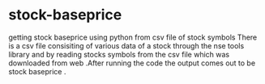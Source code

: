 # stock-baseprice
getting stock baseprice using python from csv file of stock symbols
There is a csv file consisiting of various data of a stock through the nse tools library and by reading stocks symbols from the csv file which was downloaded from web 
.After running the code the output comes out to be stock baseprice .
